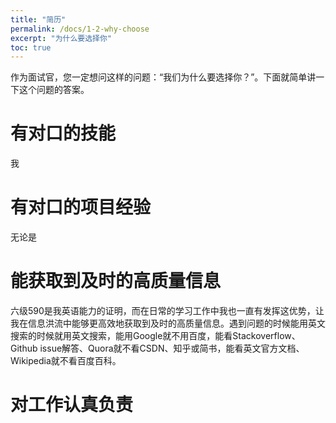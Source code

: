 ```yaml
---
title: "简历"
permalink: /docs/1-2-why-choose
excerpt: "为什么要选择你"
toc: true
---
```


作为面试官，您一定想问这样的问题：“我们为什么要选择你？”。下面就简单讲一下这个问题的答案。

# 有对口的技能

我

# 有对口的项目经验

无论是

# 能获取到及时的高质量信息

六级590是我英语能力的证明，而在日常的学习工作中我也一直有发挥这优势，让我在信息洪流中能够更高效地获取到及时的高质量信息。遇到问题的时候能用英文搜索的时候就用英文搜索，能用Google就不用百度，能看Stackoverflow、Github issue解答、Quora就不看CSDN、知乎或简书，能看英文官方文档、Wikipedia就不看百度百科。

# 对工作认真负责

